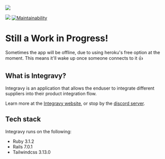 ![](https://user-images.githubusercontent.com/9385903/179428569-94912ff1-10bb-458c-8e3f-73e3834a7209.png)

![](https://pyheroku-badge.herokuapp.com/?app=integravy)
[![Maintainability](https://api.codeclimate.com/v1/badges/31e47115b2da5c3213a1/maintainability)](https://codeclimate.com/github/NikoDyring/integravy/maintainability)
# Still a Work in Progress!
Sometimes the app will be offline, due to using heroku's free option at the moment. This means it'll wake up once someone connects to it :+1:

## What is Integravy?
Integravy is an application that allows the enduser to integrate different suppliers into their product integration flow. 

Learn more at the [Integravy website](https://integravy.herokuapp.com), or stop by the [discord server](https://discord.gg).

## Tech stack
Integravy runs on the following:
* Ruby 3.1.2
* Rails 7.0.1
* Tailwindcss 3.13.0

